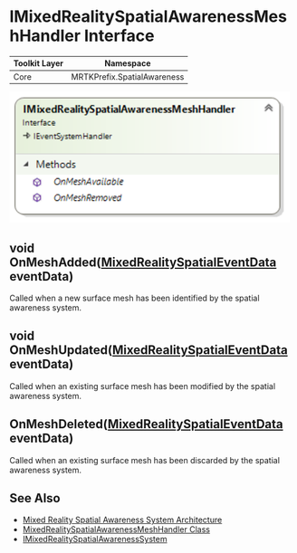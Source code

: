 # IMixedRealitySpatialAwarenessMeshHandler Interface

| Toolkit Layer | Namespace |
| --- | --- |
| Core | MRTKPrefix.SpatialAwareness |

<img src="../../../External/ReadMeImages/SpatialAwareness/IMixedRealitySpatialAwarenessMeshHandler.png">

## void OnMeshAdded([MixedRealitySpatialEventData](MixedRealitySpatialAwarenessEventData.md) eventData)

Called when a new surface mesh has been identified by the spatial awareness system.

## void OnMeshUpdated([MixedRealitySpatialEventData](MixedRealitySpatialAwarenessEventData.md) eventData)

Called when an existing surface mesh has been modified by the spatial awareness system.

## OnMeshDeleted([MixedRealitySpatialEventData](MixedRealitySpatialAwarenessEventData.md) eventData)

Called when an existing surface mesh has been discarded by the spatial awareness system.

## See Also

- [Mixed Reality Spatial Awareness System Architecture](SpatialAwarenessSystemArchitecture.md)
- [MixedRealitySpatialAwarenessMeshHandler Class](MixedRealitySpatialAwarenessMeshHandler.md)
- [IMixedRealitySpatialAwarenessSystem](IMixedRealitySpatialAwarenessSystem.md)